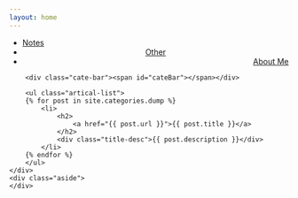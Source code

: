 ```yaml
---
layout: home
---
```


<div class="index-content dump">
    <div class="section">
        <ul class="artical-cate">
            <li><a href="/"><span>Notes</span></a></li>
            <li class="on" style="text-align:center"><a href="/other"><span>Other</span></a></li>
            <li style="text-align:right"><a href="/me"><span>About Me</span></a></li>
        </ul>

        <div class="cate-bar"><span id="cateBar"></span></div>

        <ul class="artical-list">
        {% for post in site.categories.dump %}
            <li>
                <h2>
                    <a href="{{ post.url }}">{{ post.title }}</a>
                </h2>
                <div class="title-desc">{{ post.description }}</div>
            </li>
        {% endfor %}
        </ul>
    </div>
    <div class="aside">
    </div>
</div>
